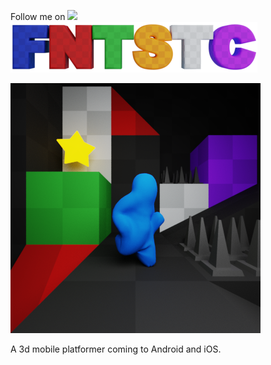 Follow me on [<img src="http://i.imgur.com/wWzX9uB.png">](http://www.twitter.com/mackatap)<br/>
![FNTSTC logo](FNTSTC_small_crop.png)<br/>

![FNTSTC icon](icon_scene.png)<br/>

A 3d mobile platformer coming to Android and iOS.
